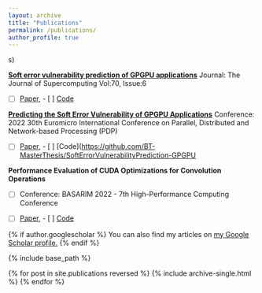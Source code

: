 ```yaml
---
layout: archive
title: "Publications"
permalink: /publications/
author_profile: true
---
```


s)

**[Soft error vulnerability prediction of GPGPU applications](https://ieeexplore.ieee.org/abstract/document/9756720/)**
Journal: The Journal of Supercomputing Vol:70, Issue:6
- [ ] [Paper](https://scholar.google.com/citations?view_op=view_citation&hl=en&user=uj3eWlIAAAAJ&citation_for_view=uj3eWlIAAAAJ:d1gkVwhDpl0C), - [ ] [Code](https://github.com/BT-MasterThesis/SoftErrorVulnerabilityPrediction-GPGPUs)

**[Predicting the Soft Error Vulnerability of GPGPU Applications](https://ieeexplore.ieee.org/abstract/document/9756720/)**
Conference: 2022 30th Euromicro International Conference on Parallel, Distributed and Network-based Processing (PDP)
- [ ] [Paper](https://scholar.google.com/citations?view_op=view_citation&hl=en&user=uj3eWlIAAAAJ&citation_for_view=uj3eWlIAAAAJ:u-x6o8ySG0sC), - [ ] [Code](https://github.com/BT-MasterThesis/SoftErrorVulnerabilityPrediction-GPGPU

**Performance Evaluation of CUDA Optimizations for Convolution Operations**
- [ ] Conference: BASARIM 2022 - 7th High-Performance Computing Conference 
- [ ] [Paper](https://scholar.google.com/citations?view_op=view_citation&hl=en&user=uj3eWlIAAAAJ&citation_for_view=uj3eWlIAAAAJ:u5HHmVD_uO8C), - [ ] [Code](https://github.com/BT-MasterThesis/Optimizing_ConvolutionAlgorithms_CUDA)



{% if author.googlescholar %}
  You can also find my articles on <u><a href="{{author.googlescholar}}">my Google Scholar profile</a>.</u>
{% endif %}

{% include base_path %}

{% for post in site.publications reversed %}
  {% include archive-single.html %}
{% endfor %}
